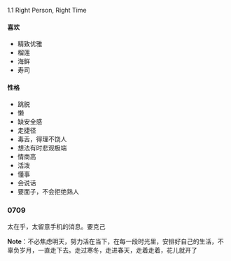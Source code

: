 1.1 Right Person, Right Time

#### 喜欢
- 精致优雅
- 榴莲
- 海鲜
- 寿司

#### 性格
- 跳脱
- 懒
- 缺安全感
- 走捷径
- 毒舌，得理不饶人
- 想法有时悲观极端
- 情商高
- 活泼
- 懂事
- 会说话
- 要面子，不会拒绝熟人

### 0709
太在乎，太留意手机的消息。要克己

**Note**：不必焦虑明天，努力活在当下，在每一段时光里，安排好自己的生活，不辜负岁月，一直走下去。走过寒冬，走进春天，走着走着，花儿就开了